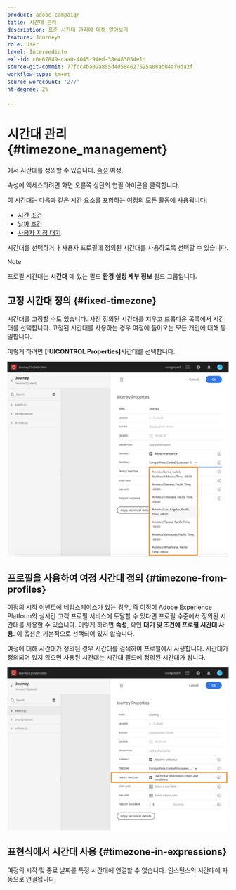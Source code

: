 ```yaml
---
product: adobe campaign
title: 시간대 관리
description: 표준 시간대 관리에 대해 알아보기
feature: Journeys
role: User
level: Intermediate
exl-id: c0e67849-caa0-4045-94ed-38e483054e1d
source-git-commit: 77fcc4ba02a855d4d584627625a08abb4af0da2f
workflow-type: tm+mt
source-wordcount: '277'
ht-degree: 2%

---
```


# 시간대 관리 {#timezone_management}

에서 시간대를 정의할 수 있습니다. [속성](../building-journeys/changing-properties.md) 여정.

속성에 액세스하려면 화면 오른쪽 상단의 연필 아이콘을 클릭합니다.

이 시간대는 다음과 같은 시간 요소를 포함하는 여정의 모든 활동에 사용됩니다.

* [시간 조건](../building-journeys/condition-activity.md#time_condition)
* [날짜 조건](../building-journeys/condition-activity.md#date_condition)
* [사용자 지정 대기](../building-journeys/wait-activity.md#custom)

시간대를 선택하거나 사용자 프로필에 정의된 시간대를 사용하도록 선택할 수 있습니다.

>[!NOTE]
>
>프로필 시간대는 **시간대** 에 있는 필드 **환경 설정 세부 정보** 필드 그룹입니다.

## 고정 시간대 정의 {#fixed-timezone}

시간대를 고정할 수도 있습니다. 사전 정의된 시간대를 지우고 드롭다운 목록에서 시간대를 선택합니다. 고정된 시간대를 사용하는 경우 여정에 들어오는 모든 개인에 대해 동일합니다.

이렇게 하려면 **[!UICONTROL Properties]**&#x200B;시간대를 선택합니다.

![](../assets/journey72.png)

## 프로필을 사용하여 여정 시간대 정의 {#timezone-from-profiles}

여정의 시작 이벤트에 네임스페이스가 있는 경우, 즉 여정이 Adobe Experience Platform의 실시간 고객 프로필 서비스에 도달할 수 있다면 프로필 수준에서 정의된 시간대를 사용할 수 있습니다. 이렇게 하려면 **속성**, 확인 **대기 및 조건에 프로필 시간대 사용**. 이 옵션은 기본적으로 선택되어 있지 않습니다.

여정에 대해 시간대가 정의된 경우 시간대를 검색하여 프로필에서 사용합니다. 시간대가 정의되어 있지 않으면 사용된 시간대는 시간대 필드에 정의된 시간대가 됩니다.

![](../assets/journey73.png)

## 표현식에서 시간대 사용 {#timezone-in-expressions}

여정의 시작 및 종료 날짜를 특정 시간대에 연결할 수 없습니다. 인스턴스의 시간대에 자동으로 연결됩니다.
